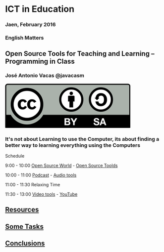 # ICT in Education

### Jaen, February 2016

### English Matters

## Open Source Tools for Teaching and Learning – Programming in Class

### José Antonio Vacas @javacasm

![./Licencia CC.png](./images/Licencia_CC.png)

### It's not about Learning to use the Computer, its about finding a better way to learning everything using the Computers



Schedule

   9:00 - 10:00  [Open Source World](./OpenSourceWorld.md) -  [Open Source Toolds](./OpenSourceTools.md)

  10:00 - 11:00  [Podcast](./Podcast.md) - [Audio tools](./audioTools.md)

  11:00 - 11:30  Relaxing Time

  11:30 - 13:00  [Video tools](./Video.md) - [YouTube](./youtube.md)

## [Resources](./resources.md)

## [Some Tasks](./task.md)

## [Conclusions](./conclusions.md)
